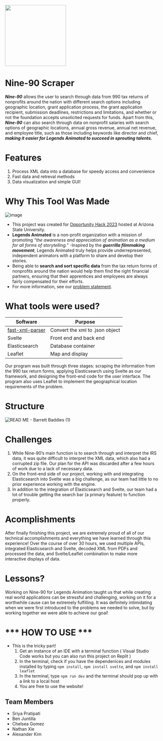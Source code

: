 <img src = "https://github.com/2023-opportunity-hack/BARRETT-BADDIES---990DataFinder-ATooltoAnalyzeNonprofitsandFoundations-TaxReturns/assets/102429804/9b5d2c16-6fa0-461a-9bfd-20c7577e2dbb" width = "200" height="200">

# Nine-90 Scraper 

***Nine-90*** allows the user to search through data from 990 tax returns of nonprofits around the nation with different search options including geographic location, grant application process, the grant application recipient, submission deadlines, restrictions and limitations, and whether or not the foundation accepts unsolicited requests for funds. Apart from this, ***Nine-90*** can also search through data on nonprofit salaries with search options of geographic locations, annual gross revenue, annual net revenue, and employee title, such as those including keywords like director and chief, ***making it easier for Legends Animated to succeed in sprouting talents.***
# Features
1. Process XML data into a database for speedy access and convenience
2. Fast data and retreval methods
3. Data visualization and simple GUI!
# Why This Tool Was Made
![image](https://i0.wp.com/legendsanimated.org/wp-content/uploads/2022/09/headeroriginal_black__1_-removebg-preview.png?w=544&ssl=1)
- This project was created for [Opportunity Hack 2023](https://hack.ohack.dev) hosted at Arizona State University.
- **Legends Animated** is a non-profit organization with a mission of promoting _“the awareness and appreciation of animation as a medium for all forms of storytelling.”_
-Inspired by the ***guerrilla filmmaking movement***, Legends Animated truly helps provide underrepresented, independent animators with a platform to share and develop their stories.
- Being able to **search and sort specific data** from the tax return forms of nonprofits around the nation would help them find the right financial partners, ensuring that their apprentices and employees are always fairly compensated for their efforts.
- For more information, see our [problem statement](https://ohack.dev/project/xsnjfdchdZNjGThFjJPh).

# What tools were used?

|  Software  | Purpose | 
| ------------- | ------------- |
|  [fast-xml-parser](https://github.com/NaturalIntelligence/fast-xml-parser)| Convert the xml to .json object |
|  Svelte | Front end and back end  |
| Elasticsearch | Database container |
| Leaflet | Map and display |

 Our program was built through three stages: scraping the information from the 990 tax return forms, applying Elasticsearch using Svelte as our framework, and designing the front-end code for the user interface. The program also uses Leaflet to implement the geographical location requirements of the problem.

# Structure
![READ ME - Barrett Baddies (1)](https://github.com/2023-opportunity-hack/BARRETT-BADDIES---990DataFinder-ATooltoAnalyzeNonprofitsandFoundations-TaxReturns/assets/145801438/e675bc83-7907-490d-ac71-df86ae0772e3)

# Challenges
1. While Nine-90’s main function is to search through and interpret the IRS data, it was quite difficult to interpret the XML data, which also had a corrupted zip file. Our plan for the API was discarded after a few hours of work due to a lack of necessary data.
2. On the front-end side of our project, working with and integrating Elasticsearch into Svelte was a big challenge, as our team had little to no prior experience working with the engine.
3. In addition to the integration of Elasticsearch and Svelte, our team had a lot of trouble getting the search bar (a primary feature) to function properly.

# Acomplishments 
After finally finishing this project, we are extremely proud of all of our technical accomplishments and everything we have learned through this experience! Over the course of over 30 hours, we used multiple APIs, integrated Elasticsearch and Svelte, decoded XML from PDFs and processed the data, and Svelte/Leaflet combination to make more interactive displays of data.

# Lessons?
Working on Nine-90 for Legends Animation taught us that while creating real world applications can be stressful and challenging, working on it for a worthwhile cause can be extremely fulfilling. It was definitely intimidating when we were first introduced to the problems we needed to solve, but by working together we were able to achieve our goal!


# *** HOW TO USE *** 
- This is the tricky part!
  1. Get an instance of an IDE with a terminal function ( Visual Studio Code works but you can also run this project on Replit ) 
  2. In the terminal, check if you have the dependenices and modules installed by typing ```npm install```, ```npm install svelte```, and  ```npm install leaflet```
  3. In the terminal, type ```npm run dev``` and the terminal should pop up with a link to a local host
  4. You are free to use the website!

## Team Members
-   Sriya Pratipati
-   Ben Juntilla
-   Chelsea Gomez
-   Nathan Xie
-   Alexander Kim
